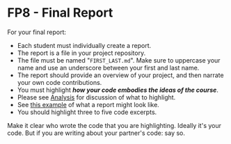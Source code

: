 # FP8 - Final Report

For your final report:

* Each student must individually create a report.
* The report is a file in your project repository.
* The file must be named "```FIRST_LAST.md```". Make sure to uppercase your name and use an underscore between
your first and last name.
* The report should provide an overview of your project, and then narrate your own code contributions.
* You must highlight ***how your code embodies the ideas of the course***.
* Please see [Analysis](https://github.com/oplS17projects/FP4-Proposal/blob/master/template.md "analysis section")
for discussion of what to highlight.
* See [this example](https://github.com/fgmart/google-drive-racket/blob/master/FRED_MARTIN.md "Fred's writeup example") of what a report might look like.
* You should highlight three to five code excerpts.

Make it clear who wrote the code that you are highlighting. Ideally it's your code. But if you are writing about your
partner's code: say so.
